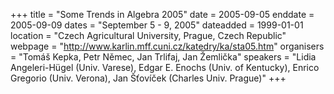 +++
title = "Some Trends in Algebra 2005"
date = 2005-09-05
enddate = 2005-09-09
dates = "September 5 - 9, 2005"
dateadded = 1999-01-01
location = "Czech Agricultural University, Prague, Czech Republic"
webpage = "http://www.karlin.mff.cuni.cz/katedry/ka/sta05.htm"
organisers = "Tomáš Kepka, Petr Němec, Jan Trlifaj, Jan Žemlička"
speakers = "Lidia Angeleri-Hügel (Univ. Varese), Edgar E. Enochs (Univ. of Kentucky), Enrico Gregorio (Univ. Verona), Jan Šťovíček (Charles Univ. Prague)"
+++
